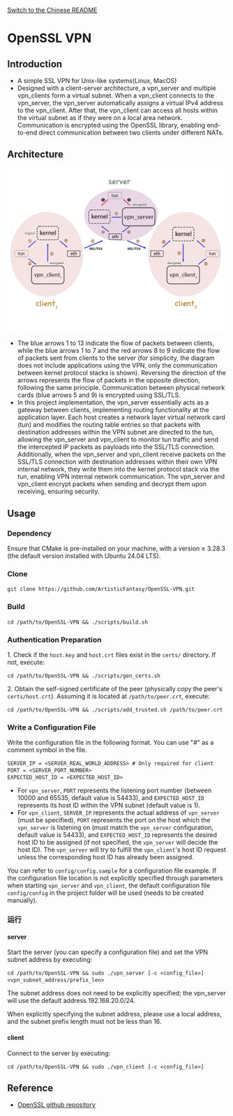 [Switch to the Chinese README](README-cn.md)

# OpenSSL VPN

## Introduction

- A simple SSL VPN for Unix-like systems(Linux, MacOS)
- Designed with a client-server architecture, a vpn_server and multiple vpn_clients form a virtual subnet. When a vpn_client connects to the vpn_server, the vpn_server automatically assigns a virtual IPv4 address to the vpn_client. After that, the vpn_client can access all hosts within the virtual subnet as if they were on a local area network. Communication is encrypted using the OpenSSL library, enabling end-to-end direct communication between two clients under different NATs.

## Architecture

![OpenSSL VPN Architecture](images/openssl-vpn-architecture.png)

- The blue arrows 1 to 13 indicate the flow of packets between clients, while the blue arrows 1 to 7 and the red arrows 8 to 9 indicate the flow of packets sent from clients to the server (for simplicity, the diagram does not include applications using the VPN, only the communication between kernel protocol stacks is shown). Reversing the direction of the arrows represents the flow of packets in the opposite direction, following the same principle. Communication between physical network cards (blue arrows 5 and 9) is encrypted using SSL/TLS.
- In this project implementation, the vpn_server essentially acts as a gateway between clients, implementing routing functionality at the application layer. Each host creates a network layer virtual network card (tun) and modifies the routing table entries so that packets with destination addresses within the VPN subnet are directed to the tun, allowing the vpn_server and vpn_client to monitor tun traffic and send the intercepted IP packets as payloads into the SSL/TLS connection. Additionally, when the vpn_server and vpn_client receive packets on the SSL/TLS connection with destination addresses within their own VPN internal network, they write them into the kernel protocol stack via the tun, enabling VPN internal network communication. The vpn_server and vpn_client encrypt packets when sending and decrypt them upon receiving, ensuring security.

## Usage

### Dependency

Ensure that CMake is pre-installed on your machine, with a version ≥ 3.28.3 (the default version installed with Ubuntu 24.04 LTS).

### Clone

```
git clone https://github.com/ArtisticFantasy/OpenSSL-VPN.git
```

### Build

```
cd /path/to/OpenSSL-VPN && ./scripts/build.sh
```

### Authentication Preparation

1.&nbsp;Check if the `host.key` and `host.crt` files exist in the `certs/` directory. If not, execute:

```
cd /path/to/OpenSSL-VPN && ./scripts/gen_certs.sh
```

2.&nbsp;Obtain the self-signed certificate of the peer (physically copy the peer's `certs/host.crt`). Assuming it is located at `/path/to/peer.crt`, execute:

```
cd /path/to/OpenSSL-VPN && ./scripts/add_trusted.sh /path/to/peer.crt
```

### Write a Configuration File

Write the configuration file in the following format. You can use "#" as a comment symbol in the file.

```
SERVER_IP = <SERVER_REAL_WORLD_ADDRESS> # Only required for client
PORT = <SERVER_PORT_NUMBER>
EXPECTED_HOST_ID = <EXPECTED_HOST_ID>
```

- For `vpn_server`, `PORT` represents the listening port number (between 10000 and 65535, default value is 54433), and `EXPECTED_HOST_ID` represents its host ID within the VPN subnet (default value is 1).
- For `vpn_client`, `SERVER_IP` represents the actual address of `vpn_server` (must be specified), `PORT` represents the port on the host which the `vpn_server` is listening on (must match the `vpn_server` configuration, default value is 54433), and `EXPECTED_HOST_ID` represents the desired host ID to be assigned (if not specified, the `vpn_server` will decide the host ID). The `vpn_server` will try to fulfill the `vpn_client`'s host ID request unless the corresponding host ID has already been assigned.

You can refer to `config/config.sample` for a configuration file example. If the configuration file location is not explicitly specified through parameters when starting `vpn_server` and `vpn_client`, the default configuration file `config/config` in the project folder will be used (needs to be created manually).

### 运行

#### server

Start the server (you can specify a configuration file) and set the VPN subnet address by executing:

```
cd /path/to/OpenSSL-VPN && sudo ./vpn_server [-c <config_file>] <vpn_subnet_address/prefix_len>
```

The subnet address does not need to be explicitly specified; the vpn_server will use the default address 192.168.20.0/24.

When explicitly specifying the subnet address, please use a local address, and the subnet prefix length must not be less than 16.

#### client

Connect to the server by executing:

```
cd /path/to/OpenSSL-VPN && sudo ./vpn_client [-c <config_file>]
```

## Reference

- [OpenSSL github repository](https://github.com/openssl/openssl)
